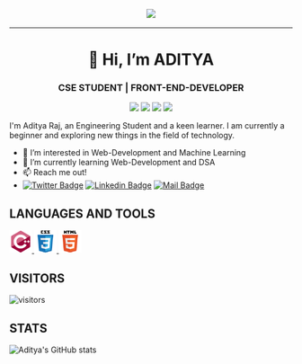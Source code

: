 <p align="center">
  <img src="https://github.com/thompsonemerson/thompsonemerson/raw/master/cover-thompson.png" height="200"/>
</p>
<hr>

<h1 align="center">👋 Hi, I’m ADITYA</h1>
<h3 align="center">CSE STUDENT | FRONT-END-DEVELOPER</h3>
<p align="center">
<img src="https://img.shields.io/badge/Age-18-blue" />
  <img src="https://img.shields.io/badge/Focus-Web%20Develpoment And CP-brightgreen" />
  <img src="https://img.shields.io/badge/Lives-India-success" />
  <img src="https://img.shields.io/badge/Languages-English-brightgreen" />
</p>

I'm Aditya Raj, an Engineering Student and a keen learner. I am currently a beginner and exploring new things in the field of technology.
- 👀 I’m interested in Web-Development and Machine Learning
- 🌱 I’m currently learning Web-Development and DSA
- 📫 Reach me out!
- [![Twitter Badge](https://img.shields.io/badge/-@iadiraj-1ca0f1?style=flat&labelColor=1ca0f1&logo=twitter&logoColor=white&link=https://twitter.com/Ipenywis)](https://twitter.com/iadiraj)  [![Linkedin Badge](https://img.shields.io/badge/-iadiraj-0e76a8?style=flat&labelColor=0e76a8&logo=linkedin&logoColor=white)](https://www.linkedin.com/in/iadiraj/)  [![Mail Badge](https://img.shields.io/badge/-developer.rajaditya-c0392b?style=flat&labelColor=c0392b&logo=gmail&logoColor=white)](mailto:developer.rajaditya@gmail.com)

## LANGUAGES AND TOOLS
<p align="left"><a href="https://www.w3schools.com/cpp/" target="_blank"> <img src="https://raw.githubusercontent.com/devicons/devicon/master/icons/cplusplus/cplusplus-original.svg" alt="cplusplus" width="40" height="40"/> </a> <a href="https://www.w3schools.com/css/" target="_blank"> <img src="https://raw.githubusercontent.com/devicons/devicon/master/icons/css3/css3-original-wordmark.svg" alt="css3" width="40" height="40"/> </a> <a href="https://www.w3.org/html/" target="_blank"> <img src="https://raw.githubusercontent.com/devicons/devicon/master/icons/html5/html5-original-wordmark.svg" alt="html5" width="40" height="40"/> </a> <a href="https://developer.mozilla.org/en-US/docs/Web/JavaScript" target="_blank"></a> </p>

## VISITORS
![visitors](https://visitor-badge.glitch.me/badge?page_id=iadiraj.iadiraj)

## STATS
![Aditya's GitHub stats](https://github-readme-stats.vercel.app/api?username=iadiraj&show_icons=true&theme=radical)
<!---
iadiraj/iadiraj is a ✨ special ✨ repository because its `README.md` (this file) appears on your GitHub profile.
You can click the Preview link to take a look at your changes.
--->

